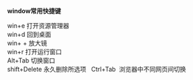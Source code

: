 **window常用快捷键**

win+e 打开资源管理器  
win+d 回到桌面  
win+ + 放大镜  
win+r 打开运行窗口  
Alt+Tab 切换窗口  
shift+Delete 永久删除所选项  
Ctrl+Tab  浏览器中不同网页间切换
